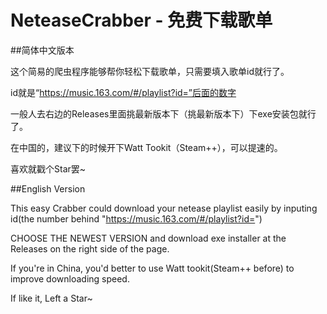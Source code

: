 # NeteaseCrabber - 免费下载歌单
##简体中文版本

这个简易的爬虫程序能够帮你轻松下载歌单，只需要填入歌单id就行了。

id就是“https://music.163.com/#/playlist?id=”后面的数字

一般人去右边的Releases里面挑最新版本下（挑最新版本下）下exe安装包就行了。

在中国的，建议下的时候开下Watt Tookit（Steam++），可以提速的。

喜欢就戳个Star罢~

##English Version

This easy Crabber could download your netease playlist easily by inputing id(the number behind "https://music.163.com/#/playlist?id=")

CHOOSE THE NEWEST VERSION and download exe installer at the Releases on the right side of the page.

If you're in China, you'd better to use Watt tookit(Steam++ before) to improve downloading speed.

If like it, Left a Star~
